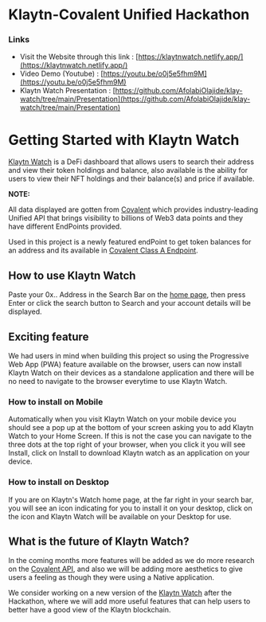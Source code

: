 # Klaytn-Covalent Unified Hackathon

### Links

-   Visit the Website through this link : [https://klaytnwatch.netlify.app/](https://klaytnwatch.netlify.app/)
-   Video Demo (Youtube) : [https://youtu.be/o0j5e5fhm9M](https://youtu.be/o0j5e5fhm9M)
-   Klaytn Watch Presentation : [https://github.com/AfolabiOlajide/klay-watch/tree/main/Presentation](https://github.com/AfolabiOlajide/klay-watch/tree/main/Presentation)

# Getting Started with Klaytn Watch

[Klaytn Watch](https://klaytnwatch.netlify.app/) is a DeFi dashboard that allows users to search their address and view their token holdings and balance, also available is the ability for users to view their NFT holdings and their balance(s) and price if available.

**NOTE:**

All data displayed are gotten from [Covalent](https://www.covalenthq.com/docs/) which provides industry-leading Unified API that brings visibility to billions of Web3 data points and they have different EndPoints provided.

Used in this project is a newly featured endPoint to get token balances for an address and its available in [Covalent Class A Endpoint](https://www.covalenthq.com/docs/api/#/0/Get%20token%20balances%20for%20address/USD/1).

## How to use Klaytn Watch

Paste your 0x.. Address in the Search Bar on the [home page](https://klaytnwatch.netlify.app/), then press Enter or click the search button to Search and your account details will be displayed.

## Exciting feature

We had users in mind when building this project so using the Progressive Web App (PWA) feature available on the browser, users can now install Klaytn Watch on their devices as a standalone application and there will be no need to navigate to the browser everytime to use Klaytn Watch.

### How to install on Mobile

Automatically when you visit Klaytn Watch on your mobile device you should see a pop up at the bottom of your screen asking you to add Klaytn Watch to your Home Screen. If this is not the case you can navigate to the three dots at the top right of your browser, when you click it you will see Install, click on Install to download Klaytn watch as an application on your device.

### How to install on Desktop

If you are on Klaytn's Watch home page, at the far right in your search bar, you will see an icon indicating for you to install it on your desktop, click on the icon and Klaytn Watch will be available on your Desktop for use.

## What is the future of Klaytn Watch?

In the coming months more features will be added as we do more research on the [Covalent API](https://www.covalenthq.com/docs/), and also we will be adding more aesthetics to give users a feeling as though they were using a Native application.

We consider working on a new version of the [Klaytn Watch](https://klaytnwatch.netlify.app/) after the Hackathon, where we will add more useful features that can help users to better have a good view of the Klaytn blockchain.
